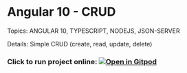 # Angular 10 - CRUD

Topics: ANGULAR 10, TYPESCRIPT, NODEJS, JSON-SERVER

Details: Simple CRUD (create, read, update, delete)

### Click to run project online: [![Open in Gitpod](https://gitpod.io/button/open-in-gitpod.svg)](https://gitpod.io/#https://github.com/gilsonmneto/angular-crud)  

